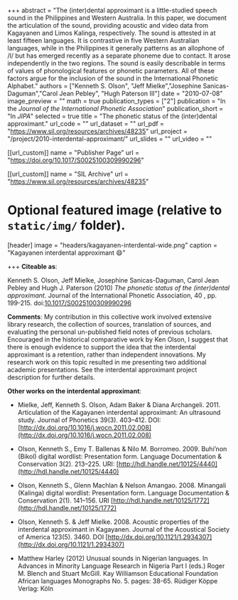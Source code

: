 +++
abstract = "The (inter)dental approximant is a little-studied speech sound in the Philippines and Western Australia. In this paper, we document the articulation of the sound, providing acoustic and video data from Kagayanen and Limos Kalinga, respectively. The sound is attested in at least fifteen languages. It is contrastive in five Western Australian languages, while in the Philippines it generally patterns as an allophone of /l/ but has emerged recently as a separate phoneme due to contact. It arose independently in the two regions. The sound is easily describable in terms of values of phonological features or phonetic parameters. All of these factors argue for the inclusion of the sound in the International Phonetic Alphabet."
authors = ["Kenneth S. Olson", "Jeff Mielke","Josephine Sanicas-Daguman","Carol Jean Pebley", "Hugh Paterson III"]
date = "2010-07-08"
image_preview = ""
math = true
publication_types = ["2"]
publication = "In the *Journal of the International Phonetic Association*"
publication_short = "In *JIPA*"
selected = true
title = "The phonetic status of the (inter)dental approximant."
url_code = ""
url_dataset = ""
url_pdf = "https://www.sil.org/resources/archives/48235"
url_project = "/project/2010-interdental-approximant/"
url_slides = ""
url_video = ""

[[url_custom]]
name = "Publisher Page"
url = "https://doi.org/10.1017/S0025100309990296"

[[url_custom]]
name = "SIL Archive"
url = "https://www.sil.org/resources/archives/48235"

# Optional featured image (relative to `static/img/` folder).
[header]
image = "headers/kagayanen-interdental-wide.png"
caption = "Kagayanen interdental approximant :smile:"

+++
**Citeable as**:

<!-- Kenneth S. Olson, Jeff Mielke, Josephine Sanicas-Daguman, Carol Jean Pebley and Hugh J. Paterson III (2010) *The phonetic status of the (inter)dental approximant*. Journal of the International Phonetic Association, 40.2 , pp. 199-215. doi:[10.1017/S0025100309990296](https://doi.org/10.1017/S0025100309990296) -->

<span class="Z3988" title="ctx_ver=Z39.882004&amp;rft_val_fmt=info%3Aofi%2Ffmt%3Akev%3Amtx%3Ajournal&amp;rfr_id=info%3Asid%2Focoins.info%3Agenerator&amp;rft.genre=article&amp;rft.atitle=The+phonetic+status+of+the+%28inter%29dental+approximant&amp;rft.title=Journal+of+the+International+Phonetic+Association&amp;rft.stitle=JIPA&amp;rft.issn=1475-3502&amp;rft.eissn=1475-3502&amp;rft.date=2010-08-01&amp;rft.volume=40&amp;rft.issue=2&amp;rft.spage=199&amp;rft.epage=215&amp;rft.aulast=Olson&amp;rft.aufirst=Kenneth+S.&amp;rft.auinit=KSO&amp;rft.au=Kenneth+S.+KSO+Olson&amp;rft.au=Jeff+Mielke&amp;rft.au=Josephine+Sanicas-Daguman&amp;rft.au=Carol+Jean+Pebley&amp;rft.au=Hugh+J.+Paterson+III&amp;rft_id=info:doi/10.1017%2FS0025100309990296">Kenneth S. Olson, Jeff Mielke, Josephine Sanicas-Daguman, Carol Jean Pebley and Hugh J. Paterson (2010) <em>The phonetic status of the (inter)dental approximant</em>. Journal of the International Phonetic Association, 40 , pp. 199-215. doi:<a href="http://journals.cambridge.org/abstract_S0025100309990296">10.1017/S0025100309990296</a></span>

**Comments**:
My contribution in this collective work involved extensive library research, the collection of sources, translation of sources, and evaluating the personal un-published field notes of previous scholars. Encouraged in the historical comparative work by Ken Olson, I suggest that there is enough evidence to support the idea that the interdental approximant is a retention, rather than independent innovations. My research work on this topic resulted in me presenting two additional academic presentations. See the interdental approximant project description for further details.

**Other works on the interdental approximant**:

* Mielke, Jeff, Kenneth S. Olson, Adam Baker & Diana Archangeli. 2011. Articulation of the Kagayanen interdental approximant: An ultrasound study. Journal of Phonetics 39(3). 403–412. DOI: [http://dx.doi.org/10.1016/j.wocn.2011.02.008](http://dx.doi.org/10.1016/j.wocn.2011.02.008)

* Olson, Kenneth S., Emy T. Ballenas & Nilo M. Borromeo. 2009. Buhi’non (Bikol) digital wordlist: Presentation form. Language Documentation & Conservation 3(2). 213–225. URI: [http://hdl.handle.net/10125/4440](http://hdl.handle.net/10125/4440)

* Olson, Kenneth S., Glenn Machlan & Nelson Amangao. 2008. Minangali (Kalinga) digital wordlist: Presentation form. Language Documentation & Conservation 2(1). 141–156. URI [http://hdl.handle.net/10125/1772](http://hdl.handle.net/10125/1772)

* Olson, Kenneth S. & Jeff Mielke. 2008. Acoustic properties of the interdental approximant in Kagayanen. Journal of the Acoustical Society of America 123(5). 3460. DOI [http://dx.doi.org/10.1121/1.2934307](http://dx.doi.org/10.1121/1.2934307)

* Matthew Harley (2012) Unusual sounds in Nigerian languages. In Advances in Minority Language Research in Nigeria Part I (eds.) Roger M. Blench and Stuart McGill. Kay Williamson Educational Foundation African languages Monographs No. 5. pages: 38-65. Rüdiger Köppe Verlag: Köln
